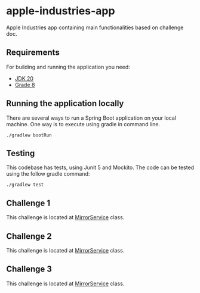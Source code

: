 # apple-industries-app

Apple Industries app containing main functionalities based on challenge doc.

## Requirements

For building and running the application you need:

- [JDK 20](https://www.oracle.com/br/java/technologies/downloads/)
- [Grade 8](https://docs.gradle.org/current/userguide/userguide.html)

## Running the application locally

There are several ways to run a Spring Boot application on your local machine. One way is to execute using gradle in
command line.

```shell
./gradlew bootRun
```

## Testing

This codebase has tests, using Junit 5 and Mockito. The code can be tested using the follow gradle command:

```shell
./gradlew test
```

## Challenge 1

This challenge is located at [MirrorService](/src/main/java/com/apple/industries/service/MirrorService.java) class.

## Challenge 2

This challenge is located at [MirrorService](/src/main/java/com/apple/industries/service/FreePrizeService.java) class.

## Challenge 3

This challenge is located at [MirrorService](/src/main/java/com/apple/industries/service/OrderService.java) class.
